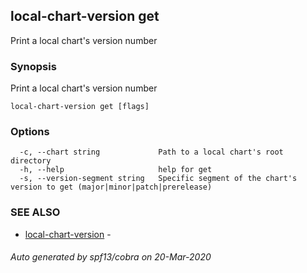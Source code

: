 ## local-chart-version get

Print a local chart's version number

### Synopsis

Print a local chart's version number

```
local-chart-version get [flags]
```

### Options

```
  -c, --chart string             Path to a local chart's root directory
  -h, --help                     help for get
  -s, --version-segment string   Specific segment of the chart's version to get (major|minor|patch|prerelease)
```

### SEE ALSO

* [local-chart-version](local-chart-version.md)	 - 

###### Auto generated by spf13/cobra on 20-Mar-2020
